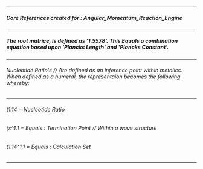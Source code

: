 
---

##### Core References created for : Angular_Momentum_Reaction_Engine

---

##### The root matrice, is defined as '1.5578'. This Equals a combination equation based upon 'Plancks Length' and 'Plancks Constant'.


---

###### Nucleotide Ratio's // Are defined as an inference point within metalics. When defined as a numeral, the representaion becomes the following whereby:

---

 
###### (1.14 = Nucleotide Ratio
###### (x^1.1 = Equals : Termination Point // Within a wave structure
###### (1.14^1.1 = Equals : Calculation Set

---
